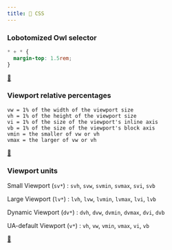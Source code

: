 ```yaml
---
title: 🎨 CSS
---
```


### Lobotomized Owl selector

```css
* + * { 
  margin-top: 1.5rem;
}
```

[🔗](https://alistapart.com/article/axiomatic-css-and-lobotomized-owls/)

### Viewport relative percentages

```
vw = 1% of the width of the viewport size
vh = 1% of the height of the viewport size
vi = 1% of the size of the viewport's inline axis
vb = 1% of the size of the viewport's block axis
vmin = the smaller of vw or vh
vmax = the larger of vw or vh
```

[🔗](https://www.youtube.com/watch?v=xl9R8aTOW_I)

### Viewport units

Small Viewport (`sv*`)
:   `svh`, `svw`, `svmin`, `svmax`, `svi`, `svb`

Large Viewport (`lv*`)
:   `lvh`, `lvw`, `lvmin`, `lvmax`, `lvi`, `lvb`

Dynamic Viewport (`dv*`)
:   `dvh`, `dvw`, `dvmin`, `dvmax`, `dvi`, `dvb`

UA-default Viewport (`v*`)
:   `vh`, `vw`, `vmin`, `vmax`, `vi`, `vb`

[🔗](https://www.youtube.com/watch?v=xl9R8aTOW_I)
